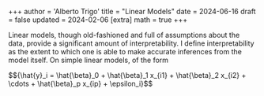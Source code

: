 +++
author = 'Alberto Trigo'
title = "Linear Models"
date = 2024-06-16
draft = false
updated = 2024-02-06
[extra]
math = true
+++

Linear models, though old-fashioned and full of assumptions about the data, provide a significant amount of interpretability.
I define interpretability as the extent to which one is able to make accurate inferences from the model itself.
On simple linear models, of the form

<div>$${\hat{y}_i = \hat{\beta}_0 + \hat{\beta}_1 x_{i1} + \hat{\beta}_2 x_{i2} + \cdots + \hat{\beta}_p x_{ip} + \epsilon_i}$$</div>
